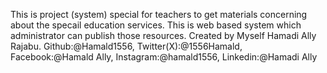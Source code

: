 This is project (system) special for teachers to get materials concerning about the specail education services. 
This is web based system which administrator can publish those resources.
Created by Myself Hamadi Ally Rajabu. 
Github:@Hamald1556, 
Twitter(X):@1556Hamald, 
Facebook:@Hamald Ally, 
Instagram:@hamald1556, 
Linkedin:@Hamadi Ally

